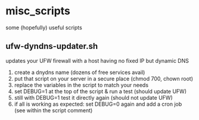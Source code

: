 # misc_scripts

some (hopefully) useful scripts


## ufw-dyndns-updater.sh

updates your UFW firewall with a host having no fixed IP but dynamic DNS

1. create a dnydns name (dozens of free services avail)
1. put that script on your server in a secure place (chmod 700, chown root)
1. replace the variables in the script to match your needs
1. set DEBUG=1 at the top of the script & run a test (should update UFW)
1. still with DEBUG=1 test it directly again (should not update UFW)
1. if all is working as expected: set DEBUG=0 again and add a cron job (see within the script comment)
